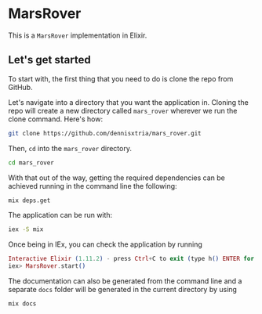 # MarsRover

This is a `MarsRover` implementation in Elixir.

## Let's get started

To start with, the first thing that you need to do is clone the repo from GitHub.

Let's navigate into a directory that you want the application in. Cloning the repo will create a new directory called `mars_rover` wherever we run the clone command. Here's how:

```bash
git clone https://github.com/dennisxtria/mars_rover.git
```

Then, `cd` into the `mars_rover` directory.

```bash
cd mars_rover
```

With that out of the way, getting the required dependencies can be achieved 
running in the command line the following:

```bash
mix deps.get
```

The application can be run with:

```bash
iex -S mix
```

Once being in IEx, you can check the application by running

```elixir
Interactive Elixir (1.11.2) - press Ctrl+C to exit (type h() ENTER for help)
iex> MarsRover.start()
```

The documentation can also be generated from the command line and a separate `docs` folder will be generated in the current directory by using

```bash
mix docs
```

